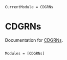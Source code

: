 ```@meta
CurrentModule = CDGRNs
```

# CDGRNs

Documentation for [CDGRNs](https://github.com/yuehhua/CDGRNs.jl).

```@index
```

```@autodocs
Modules = [CDGRNs]
```
